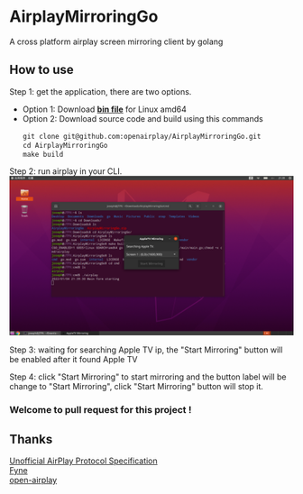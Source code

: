 # AirplayMirroringGo

A cross platform airplay screen mirroring client by golang

## How to use
Step 1: get the application, there are two options.
   * Option 1: Download **[bin file](https://raw.githubusercontent.com/openairplay/AirplayMirroringGo/cmd/airplay)** for Linux amd64
   * Option 2: Download source code and build using this commands  
     ```shell
     git clone git@github.com:openairplay/AirplayMirroringGo.git
     cd AirplayMirroringGo
     make build
     ```
Step 2: run airplay in your CLI.
   ![Run airplay](snapshot.png "Snapshot")

Step 3: waiting for searching Apple TV ip, the "Start Mirroring" button will be enabled after it found Apple TV

Step 4: click "Start Mirroring" to start mirroring and the button label will be change to "Start Mirroring", click "Start Mirroring" button will stop it.


### Welcome to pull request for this project !


## Thanks

[Unofficial AirPlay Protocol Specification](https://nto.github.io/AirPlay.html)  
[Fyne](https://fyne.io)  
[open-airplay](https://github.com/openairplay/open-airplay)  
